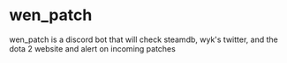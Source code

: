 # wen_patch
wen_patch is a discord bot that will check steamdb, wyk's twitter, and the dota 2 website and alert on incoming patches
